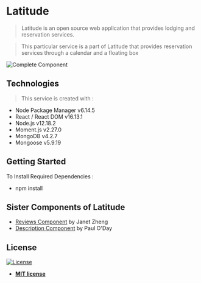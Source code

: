 # Latitude
> Latitude is an open source web application that provides lodging and reservation services.

> This particular service is a part of Latitude that provides reservation services through a calendar and a floating box

![Complete Component](https://github.com/Team-Danger/FEC-Reservation-Component/blob/master/Screenshot-20200616123502-1424x511.png?raw=true)


## Technologies
> This service is created with :
- Node Package Manager    v6.14.5
- React / React DOM    v16.13.1
- Node.js    v12.18.2
- Moment.js    v2.27.0
- MongoDB    v4.2.7
- Mongoose    v5.9.19


## Getting Started
To Install Required Dependencies :
- npm install


## Sister Components of Latitude
- <a href="https://github.com/Team-Danger/FEC-Reviews-Component" target="_blank">Reviews Component</a> by Janet Zheng
- <a href="https://github.com/Team-Danger/FEC-Description-Component" target="_blank">Description Component</a> by Paul O'Day


## License
[![License](http://img.shields.io/:license-mit-blue.svg?style=flat-square)](http://badges.mit-license.org)

- **[MIT license](http://opensource.org/licenses/mit-license.php)**

